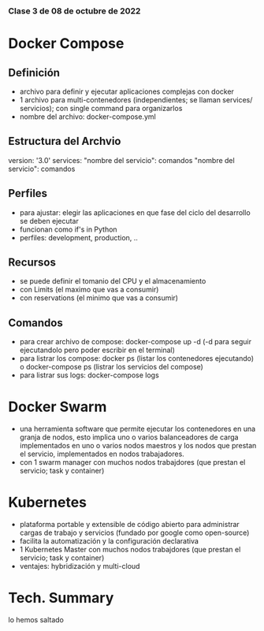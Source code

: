 ### Clase 3 de 08 de octubre de 2022

# Docker Compose 
## Definición 
- archivo para definir y ejecutar aplicaciones complejas con docker 
- 1 archivo para multi-contenedores (independientes; se llaman services/ servicios); con single command para organizarlos
- nombre del archivo: docker-compose.yml

## Estructura del Archvio
version: '3.0'
services:
    "nombre del servicio":
        comandos
    "nombre del servicio":
        comandos

## Perfiles
- para ajustar: elegir las aplicaciones en que fase del ciclo del desarrollo se deben ejecutar
- funcionan como if's in Python
- perfiles: development, production, ..

## Recursos
- se puede definir el tomanio del CPU y el  almacenamiento
- con Limits (el maximo que vas a consumir)
- con reservations (el minimo que vas a consumir)

## Comandos
- para crear archivo de compose: docker-compose up -d (-d para seguir ejecutandolo pero poder escribir en el terminal)
- para listrar los compose: docker ps (listar los contenedores ejecutando) o docker-compose ps (listrar los servicios del compose)
- para listrar sus logs: docker-compose logs

# Docker Swarm
- una herramienta software que permite ejecutar los contenedores en una granja de nodos, esto implica uno o varios balanceadores de carga implementados en uno o varios nodos maestros y los nodos que prestan el servicio, implementados en nodos trabajadores.
- con 1 swarm manager con muchos nodos trabajdores (que prestan el servicio; task y container)

# Kubernetes 
- plataforma portable y extensible de código abierto para administrar cargas de trabajo y servicios (fundado por google como open-source)
- facilita la automatización y la configuración declarativa
- 1 Kubernetes Master con muchos nodos trabajdores (que prestan el servicio; task y container)
- ventajes: hybridización y multi-cloud

# Tech. Summary
lo hemos saltado